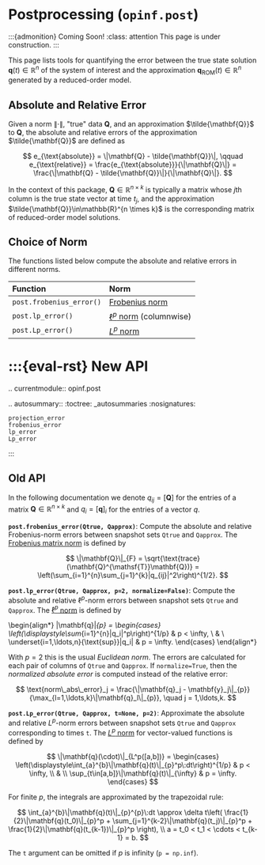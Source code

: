 # Postprocessing (`opinf.post`)

:::{admonition} Coming Soon!
:class: attention
This page is under construction.
:::

This page lists tools for quantifying the error between the true state solution $\mathbf{q}(t) \in \mathbb{R}^{n}$ of the system of interest and the approximation $\mathbf{q}_{\text{ROM}}(t) \in \mathbb{R}^{n}$ generated by a reduced-order model.

<!-- :::{important}
Undo preprocessing before you do postprocessing.
Reduced-order model outputs need to be translated back to the state space of the original system of interest.
Raw -> Shifted -> Scaled -> Projected -> Solve
::: -->

## Absolute and Relative Error

Given a norm $\|\cdot\|$, "true" data $\mathbf{Q}$, and an approximation $\tilde{\mathbf{Q}}$ to $\mathbf{Q}$, the absolute and relative errors of the approximation $\tilde{\mathbf{Q}}$ are defined as

$$
    e_{\text{absolute}}
    = \|\mathbf{Q} - \tilde{\mathbf{Q}}\|,
    \qquad
    e_{\text{relative}}
    = \frac{e_{\text{absolute}}}{\|\mathbf{Q}\|}
    = \frac{\|\mathbf{Q} - \tilde{\mathbf{Q}}\|}{\|\mathbf{Q}\|}.
$$

In the context of this package, $\mathbf{Q}\in\mathbb{R}^{n \times k}$ is typically a matrix whose $j$th column is the true state vector at time $t_{j}$, and the approximation $\tilde{\mathbf{Q}}\in\mathbb{R}^{n \times k}$ is the corresponding matrix of reduced-order model solutions.

## Choice of Norm

The functions listed below compute the absolute and relative errors in different norms.

| Function | Norm |
| :------- | :--- |
| `post.frobenius_error()` | [Frobenius norm](https://en.wikipedia.org/wiki/Matrix_norm#Frobenius_norm) |
| `post.lp_error()` | [$\ell^{p}$ norm](https://en.wikipedia.org/wiki/Lp_space#The_p-norm_in_finite_dimensions) (columnwise) |
| `post.Lp_error()` | [$L^{p}$ norm](https://en.wikipedia.org/wiki/Lp_space#Lp_spaces) |


:::{eval-rst}
New API
=======

.. currentmodule:: opinf.post

.. autosummary::
    :toctree: _autosummaries
    :nosignatures:

    projection_error
    frobenius_error
    lp_error
    Lp_error
:::


## Old API

In the following documentation we denote $q_{ij} = [\mathbf{Q}]$ for the entries of a matrix $\mathbf{Q} \in \mathbb{R}^{n\times k}$ and $q_{i} = [\mathbf{q}]_{i}$ for the entries of a vector $q$.

**`post.frobenius_error(Qtrue, Qapprox)`**: Compute the absolute and relative Frobenius-norm errors between snapshot sets `Qtrue` and `Qapprox`.
The [Frobenius matrix norm](https://en.wikipedia.org/wiki/Matrix_norm#Frobenius_norm) is defined by

$$
    \|\mathbf{Q}\|_{F}
    = \sqrt{\text{trace}(\mathbf{Q}^{\mathsf{T}}\mathbf{Q})}
    = \left(\sum_{i=1}^{n}\sum_{j=1}^{k}|q_{ij}|^2\right)^{1/2}.
$$

**`post.lp_error(Qtrue, Qapprox, p=2, normalize=False)`**: Compute the absolute and relative $\ell^{p}$-norm errors between snapshot sets `Qtrue` and `Qapprox`.
The [$\ell^{p}$ norm](https://en.wikipedia.org/wiki/Lp_space#The_p-norm_in_finite_dimensions) is defined by

\begin{align*}
    \|\mathbf{q}\|_{p}
    = \begin{cases}
    \left(\displaystyle\sum_{i=1}^{n}|q_i|^p\right)^{1/p} & p < \infty,
    \\ & \\
    \underset{i=1,\ldots,n}{\text{sup}}|q_i| & p = \infty.
    \end{cases}
\end{align*}

With $p = 2$ this is the usual _Euclidean norm_.
The errors are calculated for each pair of columns of `Qtrue` and `Qapprox`.
If `normalize=True`, then the _normalized absolute error_ is computed instead of the relative error:

$$
    \text{norm\_abs\_error}_j
    = \frac{\|\mathbf{q}_j - \mathbf{y}_j\|_{p}}{\max_{l=1,\ldots,k}\|\mathbf{q}_l\|_{p}},
    \quad
    j = 1,\ldots,k.
$$

**`post.Lp_error(Qtrue, Qapprox, t=None, p=2)`**: Approximate the absolute and relative $L^{p}$-norm errors between snapshot sets `Qtrue` and `Qapprox` corresponding to times `t`.
The [$L^{p}$ norm](https://en.wikipedia.org/wiki/Lp_space#Lp_spaces) for vector-valued functions is defined by

$$
    \|\mathbf{q}(\cdot)\|_{L^p([a,b])}
    = \begin{cases}
    \left(\displaystyle\int_{a}^{b}\|\mathbf{q}(t)\|_{p}^p\:dt\right)^{1/p} & p < \infty,
    \\ & \\
    \sup_{t\in[a,b]}\|\mathbf{q}(t)\|_{\infty} & p = \infty.
    \end{cases}
$$

For finite _p_, the integrals are approximated by the trapezoidal rule:

$$
    \int_{a}^{b}\|\mathbf{q}(t)\|_{p}^{p}\:dt
    \approx \delta t\left(
        \frac{1}{2}\|\mathbf{q}(t_0)\|_{p}^p
        + \sum_{j=1}^{k-2}\|\mathbf{q}(t_j)\|_{p}^p
        + \frac{1}{2}\|\mathbf{q}(t_{k-1})\|_{p}^p
    \right),
    \\
    a = t_0 < t_1 < \cdots < t_{k-1} = b.
$$

The `t` argument can be omitted if _p_ is infinity (`p = np.inf`).
